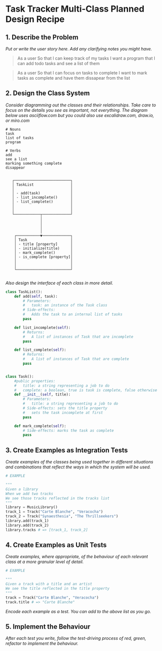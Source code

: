 # Task Tracker Multi-Class Planned Design Recipe

## 1. Describe the Problem

_Put or write the user story here. Add any clarifying notes you might have._
> As a user
> So that I can keep track of my tasks
> I want a program that I can add todo tasks and see a list of them 

> As a user
> So that I can focus on tasks to complete
> I want to mark tasks as complete and have them dissapear from the list

## 2. Design the Class System

_Consider diagramming out the classes and their relationships. Take care to
focus on the details you see as important, not everything. The diagram below
uses asciiflow.com but you could also use excalidraw.com, draw.io, or miro.com_

```
# Nouns
task
list of tasks
program

# Verbs 
add
see a list
marking something complete
disappear


   ┌──────────────────────────┐
   │ TaskList                 │
   │                          │
   │ - add(task)              │
   │ - list_incomplete()      │
   │ - list_complete()        │
   │                          │
   │                          │
   └────────────┬─────────────┘
                │
                │
                │
                │
    ┌───────────▼─────────────┐
    │ Task                    │
    │ - title [property]      │
    │ - initialize(title)     │
    │ - mark_complete()       │
    │ - is_complete [property]│
    │                         │
    │                         │
    └─────────────────────────┘


```

_Also design the interface of each class in more detail._

```python
class TaskList():
    def add(self, task):
        # Parameters:
        #   task: an instance of the Task class
        # Side-effects:
        #   Adds the task to an internal list of tasks
        pass

    def list_incomplete(self):
        # Returns:
        #   A list of instances of Task that are incomplete
        pass

    def list_complete(self):
        # Returns:
        #   A list of instances of Task that are complete
        pass


class Task():
    #public properties:
    #   title: a string representing a job to do
    #   complete: a boolean, true is task is complete, false otherwise
    def __init__(self, title):
        # Parameters:
        #   title: a string representing a job to do
        # Side-effects: sets the title property
        #   sets the task incomplete at first
        pass

    def mark_complete(self):
        # Side-effects: marks the task as complete
        pass

```

## 3. Create Examples as Integration Tests

_Create examples of the classes being used together in different situations and
combinations that reflect the ways in which the system will be used._

```python
# EXAMPLE

"""
Given a library
When we add two tracks
We see those tracks reflected in the tracks list
"""
library = MusicLibrary()
track_1 = Track("Carte Blanche", "Veracocha")
track_2 = Track("Synaesthesia", "The Thrillseekers")
library.add(track_1)
library.add(track_2)
library.tracks # => [track_1, track_2]
```

## 4. Create Examples as Unit Tests

_Create examples, where appropriate, of the behaviour of each relevant class at
a more granular level of detail._

```python
# EXAMPLE

"""
Given a track with a title and an artist
We see the title reflected in the title property
"""
track = Track("Carte Blanche", "Veracocha")
track.title # => "Carte Blanche"
```

_Encode each example as a test. You can add to the above list as you go._

## 5. Implement the Behaviour

_After each test you write, follow the test-driving process of red, green,
refactor to implement the behaviour._

